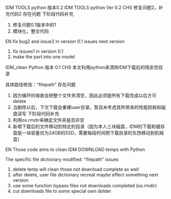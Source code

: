 IDM TOOLS python 版本0.2
IDM TOOLS python Ver 0.2
CHS
修复问题2，补充代码2
存在问题
下阶段代码补充
1. 修复问题0.1版本中的1
2. 模块化，整合代码

EN
fix bug2 and issue2 in version 0.1
issues
next version
1. fix issues1 in version 0.1
2. make the part into one model





IDM_clean Python 版本 0.1
CHS
本文利用python来清除IDM下载后的残余空目录

具体路径修改：“filepath”
存在问题
1. 因为循环的缘故会把整个文件夹清空，因此必须是所有下载完成以后方可delete
2. 当删除以后，下次下载会重建user目录。暂且未考虑其所带来的性能损耗和磁盘读写
下阶段代码补充
1. 利用os.rmdir来确定文件夹是否非空
2. 新增下载后的文件移动到特定的目录（因为本人三块磁盘，IDM的下载和缓存盘是一块容量仅为24GB的SSD，需要每段时间把下载目录的东西移动到机械盘）
    
    
EN
Those code aims to clean IDM DOWNLOAD temps with Python

The specific file dictionary modified: "filepath"
issues
1. delete temp will clean those not download complete as well
2. after delete, user file dictionary recreat maybe effect something
next version
1. use some function bypass files not downloads completed (os.rmdir)
2. cut downloads file to some special own dolder
